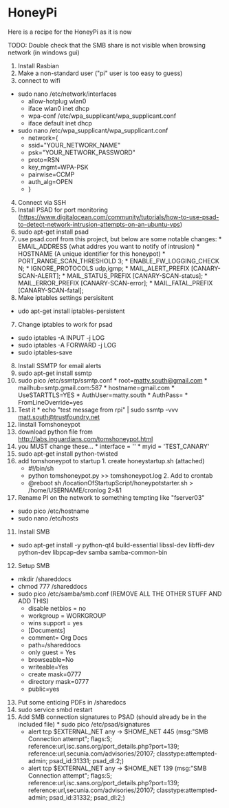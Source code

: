 # HoneyPi
Here is a recipe for the HoneyPi as it is now

TODO: Double check that the SMB share is not visible when browsing network (in windows gui)

1. Install Rasbian
2. Make a non-standard user ("pi" user is too easy to guess)
3. connect to wifi
  * sudo nano /etc/network/interfaces 
    * allow-hotplug wlan0 
    * iface wlan0 inet dhcp 
    * wpa-conf /etc/wpa_supplicant/wpa_supplicant.conf 
    * iface default inet dhcp 
  * sudo nano /etc/wpa_supplicant/wpa_supplicant.conf 
    * network={
    * ssid="YOUR_NETWORK_NAME" 
    * psk="YOUR_NETWORK_PASSWORD" 
    * proto=RSN 
    * key_mgmt=WPA-PSK 
    * pairwise=CCMP 
    * auth_alg=OPEN 
    * }
4. Connect via SSH
5. Install PSAD for port monitoring (https://www.digitalocean.com/community/tutorials/how-to-use-psad-to-detect-network-intrusion-attempts-on-an-ubuntu-vps)
  1. sudo apt-get install psad
  2. use psad.conf from this project, but below are some notable changes:
    * EMAIL_ADDRESS (what addres you want to notify of intrusion)
    * HOSTNAME (A unique identifier for this honeypot)
    * PORT_RANGE_SCAN_THRESHOLD       3; 
    * ENABLE_FW_LOGGING_CHECK     N; 
    * IGNORE_PROTOCOLS            udp,igmp; 
    * MAIL_ALERT_PREFIX           [CANARY-SCAN-ALERT]; 
    * MAIL_STATUS_PREFIX          [CANARY-SCAN-status]; 
    * MAIL_ERROR_PREFIX           [CANARY-SCAN-error]; 
    * MAIL_FATAL_PREFIX           [CANARY-SCAN-fatal]; 
6. Make iptables settings persisitent
  * udo apt-get install iptables-persistent 
7. Change iptables to work for psad
  * sudo iptables -A INPUT -j LOG 
  * sudo iptables -A FORWARD -j LOG 
  * sudo iptables-save
8. Install SSMTP for email alerts
  1. sudo apt-get install ssmtp 
  2. sudo pico /etc/ssmtp/ssmtp.conf 
    * root=matty.south@gmail.com 
    * mailhub=smtp.gmail.com:587 
    * hostname=gmail.com 
    * UseSTARTTLS=YES 
    * AuthUser=matty.south 
    * AuthPass= 
    * FromLineOverride=yes 
  3. Test it
    * echo "test message from rpi" | sudo ssmtp -vvv matt.south@trustfoundry.net 
9. Iinstall Tomshoneypot
  1. download python file from http://labs.inguardians.com/tomshoneypot.html
  2. you MUST change these... 
    * interface = '' 
    * myid = 'TEST_CANARY' 
  3. sudo apt-get install python-twisted
  4. add tomshoneypot to startup 
    1. create honeystartup.sh (attached)
      * #!/bin/sh 
      * python tomshoneypot.py >> tomshoneypot.log
    2. Add to crontab 
      * @reboot sh /locationOfStartupScript/honeypotstarter.sh > /home/USERNAME/cronlog 2>&1
10. Rename PI on the network to something tempting like "fserver03" 
  * sudo pico /etc/hostname 
  * sudo nano /etc/hosts
11. Install SMB
  * sudo apt-get install -y  python-qt4 build-essential libssl-dev libffi-dev python-dev libpcap-dev samba samba-common-bin
12. Setup SMB    
  * mkdir /shareddocs
  * chmod 777 /shareddocs 
  * sudo pico /etc/samba/smb.conf (REMOVE ALL THE OTHER STUFF AND ADD THIS)
      * disable netbios = no
      * workgroup = WORKGROUP 
      * wins support = yes 
      * [Documents]
      * comment= Org Docs 
      * path=/shareddocs 
      * only guest = Yes 
      * browseable=No
      * writeable=Yes 
      * create mask=0777 
      * directory mask=0777 
      * public=yes
  13. Put some enticing PDFs in /sharedocs
  14. sudo service smbd restart
  15. Add SMB connection signatures to PSAD (should already be in the included file)
    * sudo pico /etc/psad/signatures 
      * alert tcp $EXTERNAL_NET any -> $HOME_NET 445 (msg:"SMB Connection attempt"; flags:S; reference:url,isc.sans.org/port_details.php?port=139; reference:url,secunia.com/advisories/20107; classtype:attempted-admin; psad_id:31331; psad_dl:2;) 
      * alert tcp $EXTERNAL_NET any -> $HOME_NET 139 (msg:"SMB Connection attempt"; flags:S; reference:url,isc.sans.org/port_details.php?port=139; reference:url,secunia.com/advisories/20107; classtype:attempted-admin; psad_id:31332; psad_dl:2;)
  
  
